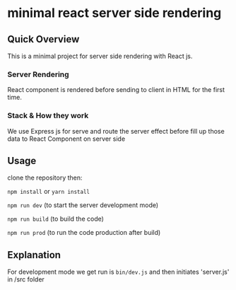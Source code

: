 # minimal react server side rendering

## Quick Overview

This is a minimal project for server side rendering with React js.

### Server Rendering

React component is rendered before sending to client in HTML for the first time.

### Stack & How they work

We use Express js for serve and route the server effect before fill up those data to React Component on server side

## Usage

clone the repository then:

`npm install` or `yarn install`

`npm run dev` (to start the server development mode)

`npm run build` (to build the code)

`npm run prod` (to run the code production after build)

## Explanation

For development mode we get run is `bin/dev.js` and then initiates 'server.js' in /src folder
